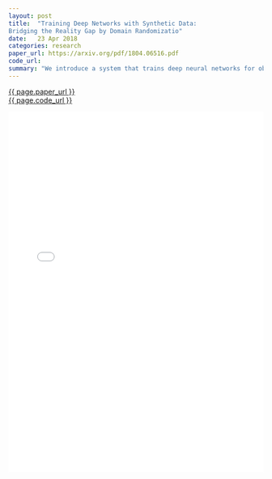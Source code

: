 ```yaml
---
layout: post
title:  "Training Deep Networks with Synthetic Data:
Bridging the Reality Gap by Domain Randomizatio"
date:   23 Apr 2018
categories: research
paper_url: https://arxiv.org/pdf/1804.06516.pdf
code_url: 
summary: "We introduce a system that trains deep neural networks for object detection using synthetic images, leveraging domain randomization to manage real-world data variability. This involves randomizing simulator parameters—like lighting and object textures—in non-realistic ways, helping the network to identify essential object features. Our findings reveal that networks can achieve impressive performance with just synthetic data and further improve with real data fine-tuning. This suggests the potential of using cost-effective synthetic data for training, circumventing the challenges of acquiring vast amounts of real-world data or creating detailed synthetic environments. We validate our method through car bounding box detection on the KITTI dataset."
---
```


<style>
.responsive-pdf-container {
    overflow: hidden;
    padding-top: 141.42%; /* 16:9 Aspect Ratio, adjust as needed */
    position: relative;
}

.responsive-pdf-container iframe {
    border: none;
    height: 100%;
    left: 0;
    position: absolute;
    top: 0;
    width: 100%;
}
</style>

<a href="{{ page.paper_url }}">{{ page.paper_url }}</a><br>
<a href="{{ page.code_url }}">{{ page.code_url }}</a>

<div class="responsive-pdf-container">
    <iframe src="{{ page.paper_url }}" style="border: none;"></iframe>
</div>